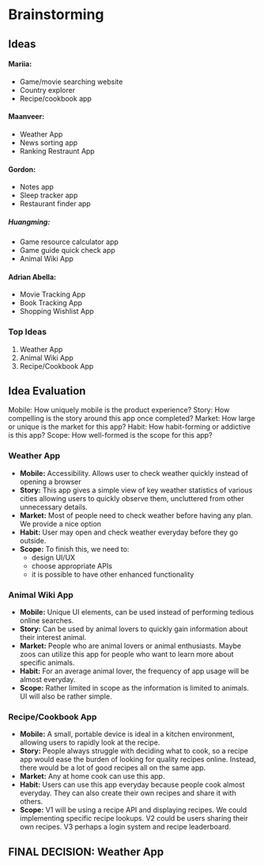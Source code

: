 # Brainstorming

## Ideas

#### Mariia:
- Game/movie searching website
- Country explorer
- Recipe/cookbook app


#### Maanveer:
- Weather App
- News sorting app
- Ranking Restraunt App

#### Gordon:
- Notes app
- Sleep tracker app
- Restaurant finder app

##### Huangming:
- Game resource calculator app
- Game guide quick check app
- Animal Wiki App

#### Adrian Abella:
- Movie Tracking App
- Book Tracking App
- Shopping Wishlist App

### Top Ideas
1. Weather App
2. Animal Wiki App
3. Recipe/Cookbook App

## Idea Evaluation
Mobile: How uniquely mobile is the product experience?
Story: How compelling is the story around this app once completed?
Market: How large or unique is the market for this app?
Habit: How habit-forming or addictive is this app?
Scope: How well-formed is the scope for this app?

### Weather App
- **Mobile:** Accessibility. Allows user to check weather quickly instead of opening a browser
- **Story:** This app gives a simple view of key weather statistics of various cities allowing users to quickly observe them, uncluttered from other unnecessary details.  
- **Market:** Most of people need to check weather before having any plan. We provide a nice option
- **Habit:** User may open and check weather everyday before they go outside.
- **Scope:** To finish this, we need to:
    -  design UI/UX
    -  choose appropriate APIs
    -  it is possible to have other enhanced functionality

### Animal Wiki App
- **Mobile:** Unique UI elements, can be used instead of performing tedious online searches.
- **Story:** Can be used by animal lovers to quickly gain
  information about their interest animal.
- **Market:** People who are animal lovers or animal enthusiasts. Maybe zoos can utilize this app for people who want to learn more about specific animals.
- **Habit:** For an average animal lover, the frequency of app usage will be almost everyday.
- **Scope:** Rather limited in scope as the information is limited to animals. UI will also be rather simple.


### Recipe/Cookbook App
- **Mobile:** A small, portable device is ideal in a kitchen environment, allowing users to rapidly look at the recipe.
- **Story:** People always struggle with deciding what to cook, so a recipe app would ease the burden of looking for quality recipes online. Instead, there would be a lot of good recipes all on the same app.
- **Market:** Any at home cook can use this app.
- **Habit:** Users can use this app everyday because people cook almost everyday. They can also create their own recipes and share it with others.
- **Scope:** V1 will be using a recipe API and displaying recipes. We could implementing specific recipe lookups. V2 could be users sharing their own recipes. V3 perhaps a login system and recipe leaderboard.

## FINAL DECISION: Weather App